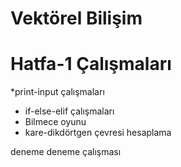 # Vektörel Bilişim 
# Hatfa-1 Çalışmaları
*print-input çalışmaları
* if-else-elif çalışmaları
* Bilmece oyunu 
* kare-dikdörtgen çevresi hesaplama

deneme
deneme çalışması
